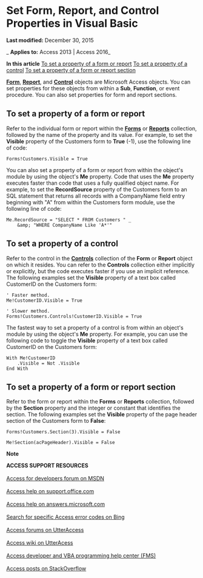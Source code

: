 
# Set Form, Report, and Control Properties in Visual Basic

 **Last modified:** December 30, 2015

 _ **Applies to:** Access 2013 | Access 2016_

 **In this article**
[To set a property of a form or report](#sectionSection0)
[To set a property of a control](#sectionSection1)
[To set a property of a form or report section](#sectionSection2)


 **[Form](http://msdn.microsoft.com/library/72EF9219-142B-B690-B696-3EBA9A5D4522%28Office.15%29.aspx)**, **[Report](http://msdn.microsoft.com/library/6F77C1B4-A9CE-7CAA-204C-FE0755C6F9DF%28Office.15%29.aspx)**, and **[Control](http://msdn.microsoft.com/library/CE2362E5-4390-590E-06C0-6F27E8D988CD%28Office.15%29.aspx)** objects are Microsoft Access objects. You can set properties for these objects from within a **Sub**, **Function**, or event procedure. You can also set properties for form and report sections.

## To set a property of a form or report
<a name="sectionSection0"> </a>

Refer to the individual form or report within the  **[Forms](http://msdn.microsoft.com/library/A41AF7BE-873C-EF8B-20CD-24B78A25B5CA%28Office.15%29.aspx)** or **[Reports](http://msdn.microsoft.com/library/37C5F55E-3C3A-6140-D305-7E8118D9D2B1%28Office.15%29.aspx)** collection, followed by the name of the property and its value. For example, to set the **Visible** property of the Customers form to **True** (-1), use the following line of code:


```
Forms!Customers.Visible = True
```

You can also set a property of a form or report from within the object's module by using the object's  **Me** property. Code that uses the **Me** property executes faster than code that uses a fully qualified object name. For example, to set the **RecordSource** property of the Customers form to an SQL statement that returns all records with a CompanyName field entry beginning with "A" from within the Customers form module, use the following line of code:




```
Me.RecordSource = "SELECT * FROM Customers " _ 
    &amp; "WHERE CompanyName Like 'A*'"
```


## To set a property of a control
<a name="sectionSection1"> </a>

Refer to the control in the  **[Controls](http://msdn.microsoft.com/library/26771888-86E8-28C3-6668-F793474CBB5B%28Office.15%29.aspx)** collection of the **Form** or **Report** object on which it resides. You can refer to the **Controls** collection either implicitly or explicitly, but the code executes faster if you use an implicit reference. The following examples set the **Visible** property of a text box called CustomerID on the Customers form:


```
' Faster method. 
Me!CustomerID.Visible = True
```


```
' Slower method. 
Forms!Customers.Controls!CustomerID.Visible = True
```

The fastest way to set a property of a control is from within an object's module by using the object's  **Me** property. For example, you can use the following code to toggle the **Visible** property of a text box called CustomerID on the Customers form:




```
With Me!CustomerID 
    .Visible = Not .Visible 
End With
```


## To set a property of a form or report section
<a name="sectionSection2"> </a>

Refer to the form or report within the  **Forms** or **Reports** collection, followed by the **Section** property and the integer or constant that identifies the section. The following examples set the **Visible** property of the page header section of the Customers form to **False**:


```
Forms!Customers.Section(3).Visible = False
```


```
Me!Section(acPageHeader).Visible = False
```


 **Note**  

 **ACCESS SUPPORT RESOURCES**<br><br>
[Access for developers forum on MSDN](https://social.msdn.microsoft.com/Forums/office/en-US/home?forum=accessdev)<br><br>
[Access help on support.office.com](https://support.office.com/search/results?query=Access)<br><br>
[Access help on answers.microsoft.com](http://answers.microsoft.com/en-us/office/forum/access?page=1&amp;tab=question&amp;status=all&amp;auth=1)<br><br>
[Search for specific Access error codes on Bing](http://www.bing.com/)<br><br>
[Access forums on UtterAccess](http://www.utteraccess.com/forum/index.php?act=idx)<br><br>
[Access wiki on UtterAcess](http://www.utteraccess.com/forum/index.php?act=idx)<br><br>
[Access developer and VBA programming help center (FMS)](http://www.fmsinc.com/MicrosoftAccess/developer/)<br><br>
[Access posts on StackOverflow](http://stackoverflow.com/questions/tagged/ms-access)
